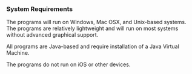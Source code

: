 ### System Requirements

The programs will run on Windows, Mac OSX, and Unix-based systems. The programs are relatively lightweight and will run on most systems without advanced graphical support.

All programs are Java-based and require installation of a Java Virtual Machine. 

The programs do not run on iOS or other devices. 
